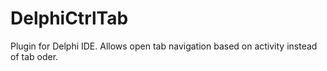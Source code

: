 # DelphiCtrlTab
Plugin for Delphi IDE. Allows open tab navigation based on activity instead of tab oder.
